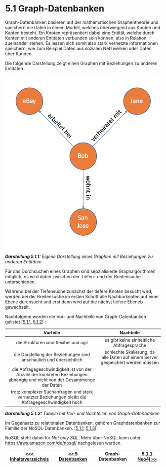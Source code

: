 # 5.1 Graph-Datenbanken

Graph-Datenbanken basieren auf der mathematischen Graphentheorie und speichern die Daten in einem Modell, welches überwiegend aus Knoten und Kanten besteht. Ein Knoten repräsentiert dabei eine Entität, welche durch Kanten mit anderen Entitäten verbunden sein können, also in Relation zueinander stehen. Es lassen sich somit also stark vernetzte Informationen speichern, wie zum Beispiel Daten aus sozialen Netzwerken oder Daten über Kunden.

Die folgende Darstellung zeigt einen Graphen mit Beziehungen zu anderen Entitäten <a id="Darstellung_511"></a>:

![Graph](../images/Graph.png)

***Darstellung 5.1.1:** Eigene Darstellung eines Graphen mit Beziehungen zu anderen Entitäten*

Für das Durchsuchen eines Graphen sind sepzialisierte Graphalgorithmen möglich, es wird dabei zwischen der Tiefen- und der Breitensuche unterschieden.

Während bei der Tiefensuche zunächst der tiefere Knoten besucht wird, werden bei der Breitensuche im ersten Schritt alle Nachbarknoten auf einer Ebene durchsucht und erst dann wird auf die nächst tiefere Ebeneb gewechselt.

Nachfolgend werden die Vor- und Nachteile von Graph-Datenbanken gelistet [[5.1.1](https://www.bigdata-insider.de/was-ist-eine-graphdatenbank-a-788834/), [5.1.2](https://www.ionos.de/digitalguide/hosting/hosting-technik/graphdatenbank/)] <a id="Darstellung_512"></a>:

Vorteile | Nachteile |
| :----: | :----: |
| die Strukturen sind flexibel und agil | es gibt keine einheitliche Abfragesprache |
| die Darstellung der Beziehungen sind anschaulich und übersichtlich | schlechte Skalierung, da alle Daten auf einem Server gespeichert werden müssen |
| die Abfragegeschwindigkeit ist von der Anzahl der konkreten Beziehungen abhängig und nicht von der Gesamtmenge der Daten | |
| trotz komplexer Suchanfragen und stark vernetzter Beziehungen bleibt die Abfragegeschwindigkeit hoch | |

***Darstellung 5.1.2:** Tabelle mit Vor- und Nachteilen von Graph-Datenbanken*

Im Gegensatz zu relationalen Datenbanken, gehören Graphdatenbanken zur Familie der NoSQL-Datenbanken. [[5.1.1](https://www.bigdata-insider.de/was-ist-eine-graphdatenbank-a-788834/), [5.1.3](https://www.bigdata-insider.de/graph-datenbanken-a-887332/)]

NoSQL steht dabei für *Not only SQL*. Mehr über NoSQL kann unter <https://aws.amazon.com/de/nosql/> nachgelesen werden.

| [&lt;&lt;&lt; Inhaltsverzeichnis](../README.md) | [&lt;&lt; 5 Datenbanken](./Datenbanken.md) | Graph-Datenbanken | [5.1.1 Neo4j &gt;&gt;](./Neo4J.md) |
|------------------------------------------------|---------------------------------------------------------------------------------|-------------|-----------------------------------------------------------------|
